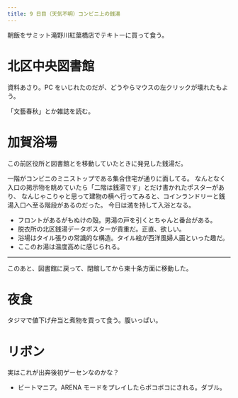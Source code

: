 ```yaml
---
title: 9 日目（天気不明）コンビニ上の銭湯
---
```


朝飯をサミット滝野川紅葉橋店でテキトーに買って食う。

# 北区中央図書館

資料あさり。PC をいじれたのだが、どうやらマウスの左クリックが壊れたもよう。

「文藝春秋」とか雑誌を読む。

# 加賀浴場

この前区役所と図書館とを移動していたときに発見した銭湯だ。

一階がコンビニのミニストップである集合住宅が通りに面してる。
なんとなく入口の掲示物を眺めていたら「二階は銭湯です」とだけ書かれたポスターがあり、
なんじゃこりゃと思って建物の横へ行ってみると、コインランドリーと銭湯入口へ至る階段があるのだった。
今日は満を持して入浴となる。

* フロントがあるがもぬけの殻。男湯の戸を引くとちゃんと番台がある。
* 脱衣所の北区銭湯データポスターが貴重だ。正直、欲しい。
* 浴場はタイル張りの常識的な構造。タイル絵が西洋風婦人画といった趣だ。
* ここのお湯は温度高めに感じられる。

---

このあと、図書館に戻って、閉館してから東十条方面に移動した。

# 夜食

タジマで値下げ弁当と煮物を買って食う。腹いっぱい。

# リボン

実はこれが出奔後初ゲーセンなのかな？

* ビートマニア。ARENA モードをプレイしたらボコボコにされる。ダブル。
